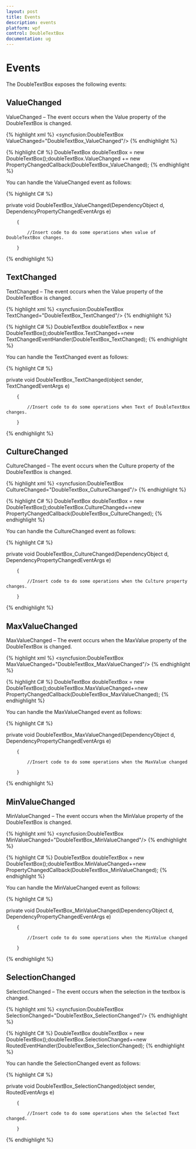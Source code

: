 ```yaml
---
layout: post
title: Events
description: events
platform: wpf
control: DoubleTextBox 
documentation: ug
---
```


# Events

The DoubleTextBox exposes the following events:

## ValueChanged

ValueChanged – The event occurs when the Value property of the DoubleTextBox is changed.




{% highlight xml %} <syncfusion:DoubleTextBox ValueChanged="DoubleTextBox_ValueChanged"/> {% endhighlight %} 

{% highlight C# %} DoubleTextBox doubleTextBox = new DoubleTextBox();doubleTextBox.ValueChanged += new PropertyChangedCallback(DoubleTextBox_ValueChanged); {% endhighlight %} 



You can handle the ValueChanged event as follows:


{% highlight C# %} 



private void DoubleTextBox_ValueChanged(DependencyObject d, DependencyPropertyChangedEventArgs e)

        {

            //Insert code to do some operations when value of DoubleTextBox changes.

        }

{% endhighlight %}

## TextChanged

TextChanged – The event occurs when the Value property of the DoubleTextBox is changed.




{% highlight xml %} <syncfusion:DoubleTextBox TextChanged="DoubleTextBox_TextChanged"/> {% endhighlight %} 

{% highlight C# %} DoubleTextBox doubleTextBox = new DoubleTextBox();doubleTextBox.TextChanged+=new TextChangedEventHandler(DoubleTextBox_TextChanged); {% endhighlight %} 



You can handle the TextChanged event as follows:



{% highlight C# %}



private void DoubleTextBox_TextChanged(object sender, TextChangedEventArgs e)

        {

            //Insert code to do some operations when Text of DoubleTextBox changes.

        }
{% endhighlight %}

## CultureChanged

CultureChanged – The event occurs when the Culture property of the DoubleTextBox is changed.



{% highlight xml %} <syncfusion:DoubleTextBox CultureChanged="DoubleTextBox_CultureChanged"/> {% endhighlight %} 

{% highlight C# %} DoubleTextBox doubleTextBox = new DoubleTextBox();doubleTextBox.CultureChanged+=new PropertyChangedCallback(DoubleTextBox_CultureChanged); {% endhighlight %} 



You can handle the CultureChanged event as follows:



{% highlight C# %}



private void DoubleTextBox_CultureChanged(DependencyObject d, DependencyPropertyChangedEventArgs e)

        {

            //Insert code to do some operations when the Culture property changes.

        }

{% endhighlight %}

## MaxValueChanged

MaxValueChanged – The event occurs when the MaxValue property of the DoubleTextBox is changed.



{% highlight xml %} <syncfusion:DoubleTextBox MaxValueChanged="DoubleTextBox_MaxValueChanged"/> {% endhighlight %} 

{% highlight C# %} DoubleTextBox doubleTextBox = new DoubleTextBox();doubleTextBox.MaxValueChanged+=new               PropertyChangedCallback(DoubleTextBox_MaxValueChanged); {% endhighlight %} 



You can handle the MaxValueChanged event as follows:



{% highlight C# %}



private void DoubleTextBox_MaxValueChanged(DependencyObject d, DependencyPropertyChangedEventArgs e)

        {

            //Insert code to do some operations when the MaxValue changed

        }
{% endhighlight %}

## MinValueChanged

MinValueChanged – The event occurs when the MinValue property of the DoubleTextBox is changed.




{% highlight xml %} <syncfusion:DoubleTextBox MinValueChanged="DoubleTextBox_MinValueChanged"/> {% endhighlight %} 

{% highlight C# %} DoubleTextBox doubleTextBox = new DoubleTextBox();doubleTextBox.MinValueChanged+=new              PropertyChangedCallback(DoubleTextBox_MinValueChanged); {% endhighlight %} 



You can handle the MinValueChanged event as follows:



{% highlight C# %}



private void DoubleTextBox_MinValueChanged(DependencyObject d, DependencyPropertyChangedEventArgs e)

        {

            //Insert code to do some operations when the MinValue changed

        }
{% endhighlight %}

## SelectionChanged

SelectionChanged – The event occurs when the selection in the textbox is changed.




{% highlight xml %} <syncfusion:DoubleTextBox SelectionChanged="DoubleTextBox_SelectionChanged"/> {% endhighlight %} 

{% highlight C# %} DoubleTextBox doubleTextBox = new DoubleTextBox();doubleTextBox.SelectionChanged+=new RoutedEventHandler(DoubleTextBox_SelectionChanged); {% endhighlight %} 



You can handle the SelectionChanged event as follows:



{% highlight C# %}



private void DoubleTextBox_SelectionChanged(object sender, RoutedEventArgs e)

        {

            //Insert code to do some operations when the Selected Text changed.

        }


{% endhighlight %}
